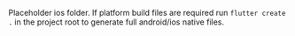 Placeholder ios folder. If platform build files are required run `flutter create .` in the project root to generate full android/ios native files.
